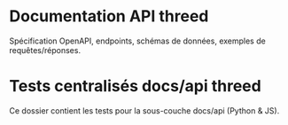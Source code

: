 # Documentation API threed
Spécification OpenAPI, endpoints, schémas de données, exemples de requêtes/réponses.

# Tests centralisés docs/api threed

Ce dossier contient les tests pour la sous-couche docs/api (Python & JS).
